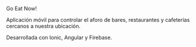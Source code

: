 Go Eat Now!

Aplicación móvil para controlar el aforo de bares, restaurantes y cafeterías cercanos a nuestra ubicación.

Desarrollada con Ionic, Angular y Firebase.
